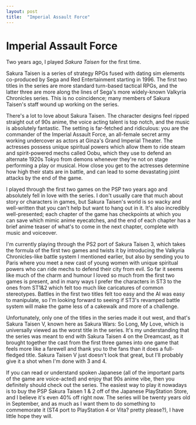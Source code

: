 ```yaml
---
layout: post
title:  "Imperial Assault Force"
---
```


# Imperial Assault Force

Two years ago, I played *Sakura Taisen* for the first time.

Sakura Taisen is a series of strategy RPGs fused with dating sim elements co-produced by Sega and Red Entertainment starting in 1996. The first two titles in the series are more standard turn-based tactical RPGs, and the latter three are more along the lines of Sega's more widely-known Valkyria Chronicles series. This is no coincidence; many members of Sakura Taisen's staff wound up working on the series.

There's a lot to love about Sakura Taisen. The character designs feel ripped straight out of 90s anime, the voice acting talent is top notch, and the music is absolutely fantastic. The setting is far-fetched and ridiculous: you are the commander of the Imperial Assault Force, an all-female secret army working undercover as actors at Ginza's Grand Imperial Theater. The actresses possess unique spiritual powers which allow them to ride steam and spirit-powered mechs called Oobu, which they use to defend an alternate 1920s Tokyo from demons whenever they're not on stage performing a play or musical. How close you get to the actresses determine how high their stats are in battle, and can lead to some devastating joint attacks by the end of the game.

I played through the first two games on the PSP two years ago and absolutely fell in love with the series. I don't usually care that much about story or characters in games, but Sakura Taisen's world is so wacky and well-written that you can't help but want to hang out in it. It's also incredibly well-presented; each chapter of the game has checkpoints at which you can save which mimic anime eyecatches, and the end of each chapter has a brief anime teaser of what's to come in the next chapter, complete with music and voiceover.

I'm currently playing through the PS2 port of Sakura Taisen 3, which takes the formula of the first two games and twists it by introducing the Valkyria Chronicles-like battle system I mentioned earlier, but also by sending you to Paris where you meet a new cast of young women with unique spiritual powers who can ride mechs to defend their city from evil. So far it seems like much of the charm and humour I loved so much from the first two games is present, and in many ways I prefer the characters in ST3 to the ones from ST1&2 which felt too much like caricatures of common stereotypes. Battles in the first two titles felt too easy and the AI was easy to manipulate, so I'm looking forward to seeing if ST3's revamped battle system will make the game less of a cakewalk and more of a challenge.

Unfortunately, only one of the titles in the series made it out west, and that's Sakura Taisen V, known here as Sakura Wars: So Long, My Love, which is universally viewed as the worst title in the series. It's my understanding that the series was meant to end with Sakura Taisen 4 on the Dreamcast, as it brought together the cast from the first three games into one game that feels more like a farewell and thank you to the fans than it does a full-fledged title. Sakura Taisen V just doesn't look that great, but I'll probably give it a shot when I'm done with 3 and 4.

If you can read or understand spoken Japanese (all of the important parts of the game are voice-acted) and enjoy that 90s anime vibe, then you definitely should check out the series. The easiest way to play it nowadays is to buy the PSP Sakura Taisen 1 & 2 off of the Japanese PlayStation Store, and I believe it's even 40% off right now. The series will be twenty years old in September, and as much as I want them to do something to commemorate it (ST4 port to PlayStation 4 or Vita? pretty please?), I have little hope they will.
